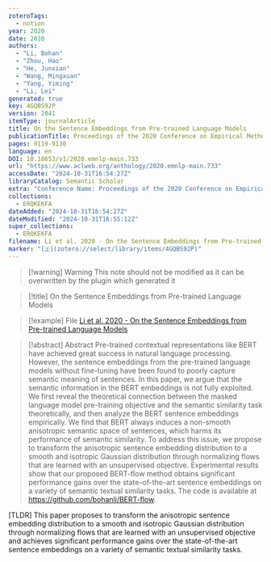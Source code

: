 ```yaml
---
zoteroTags:
  - notion
year: 2020
date: 2020
authors:
  - "Li, Bohan"
  - "Zhou, Hao"
  - "He, Junxian"
  - "Wang, Mingxuan"
  - "Yang, Yiming"
  - "Li, Lei"
generated: true
key: 4GQBS92P
version: 2041
itemType: journalArticle
title: On the Sentence Embeddings from Pre-trained Language Models
publicationTitle: Proceedings of the 2020 Conference on Empirical Methods in Natural Language Processing (EMNLP)
pages: 9119-9130
language: en
DOI: 10.18653/v1/2020.emnlp-main.733
url: "https://www.aclweb.org/anthology/2020.emnlp-main.733"
accessDate: "2024-10-31T16:54:27Z"
libraryCatalog: Semantic Scholar
extra: "Conference Name: Proceedings of the 2020 Conference on Empirical Methods in Natural Language Processing (EMNLP) Place: Online Publisher: Association for Computational Linguistics"
collections:
  - ERQKEKFA
dateAdded: "2024-10-31T16:54:27Z"
dateModified: "2024-10-31T16:55:12Z"
super_collections:
  - ERQKEKFA
filename: Li et al. 2020 - On the Sentence Embeddings from Pre-trained Language Models
marker: "[🇿](zotero://select/library/items/4GQBS92P)"
---
```


>[!warning] Warning
> This note should not be modified as it can be overwritten by the plugin which generated it

> [!title] On the Sentence Embeddings from Pre-trained Language Models

> [!example] File
> [Li et al. 2020 - On the Sentence Embeddings from Pre-trained Language Models](Li%20et%20al.%202020%20-%20On%20the%20Sentence%20Embeddings%20from%20Pre-trained%20Language%20Models.pdf)

> [!abstract] Abstract
> Pre-trained contextual representations like BERT have achieved great success in natural language processing. However, the sentence embeddings from the pre-trained language models without fine-tuning have been found to poorly capture semantic meaning of sentences. In this paper, we argue that the semantic information in the BERT embeddings is not fully exploited. We first reveal the theoretical connection between the masked language model pre-training objective and the semantic similarity task theoretically, and then analyze the BERT sentence embeddings empirically. We find that BERT always induces a non-smooth anisotropic semantic space of sentences, which harms its performance of semantic similarity. To address this issue, we propose to transform the anisotropic sentence embedding distribution to a smooth and isotropic Gaussian distribution through normalizing flows that are learned with an unsupervised objective. Experimental results show that our proposed BERT-flow method obtains significant performance gains over the state-of-the-art sentence embeddings on a variety of semantic textual similarity tasks. The code is available at https://github.com/bohanli/BERT-flow.

[TLDR] This paper proposes to transform the anisotropic sentence embedding distribution to a smooth and isotropic Gaussian distribution through normalizing flows that are learned with an unsupervised objective and achieves significant performance gains over the state-of-the-art sentence embeddings on a variety of semantic textual similarity tasks.

